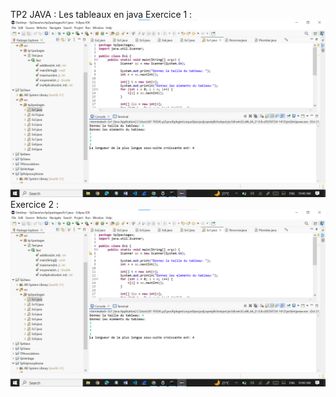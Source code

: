 TP2 JAVA :
Les tableaux en java 
Exercice 1 :
![image alt](https://github.com/laouysalma/Tp2Java/blob/main/image.png?raw=true)
Exercice 2 :
![image alt](https://github.com/laouysalma/Tp2Java/blob/main/image.png?raw=true)

